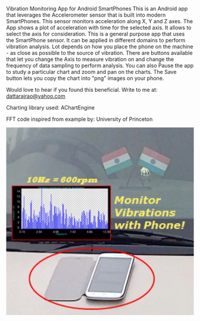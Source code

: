 Vibration Monitoring App for Android SmartPhones
This is an Android app that leverages the Accelerometer sensor that is built into modern SmartPhones. This sensor monitors acceleration along X, Y and Z axes. The App shows a plot of acceleration with time for the selected axis. It allows to select the axis for consideration.
This is a general purpose app that uses the SmartPhone sensor. It can be applied in different domains to perform vibration analysis. Lot depends on how you place the phone on the machine - as close as possible to the source of vibration.
There are buttons available that let you change the Axis to measure vibration on and change the frequency of data sampling to perform analysis. You can also Pause the app to study a particular chart and zoom and pan on the charts. The Save button lets you copy the chart into "png" images on your phone.

Would love to hear if you found this beneficial. Write to me at: dattarajrao@yahoo.com 

Charting library used: AChartEngine 

FFT code inspired from example by: University of Princeton 

![Vibration Analyzer](project_images/fftHighRes.jpg?raw=true "Vibration Analyzer")
